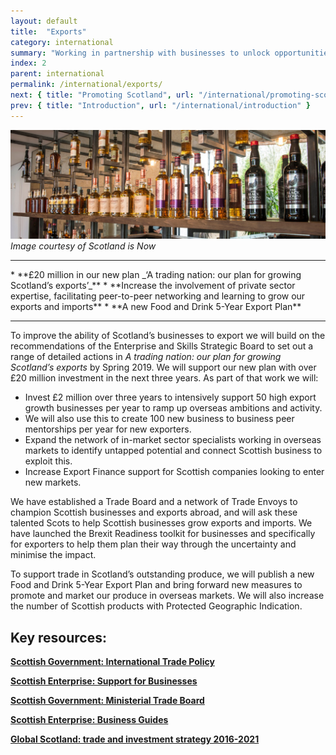 ```yaml
---
layout: default
title:  "Exports"
category: international
summary: "Working in partnership with businesses to unlock opportunities for trade."
index: 2
parent: international
permalink: /international/exports/
next: { title: "Promoting Scotland", url: "/international/promoting-scotland/" }
prev: { title: "Introduction", url: "/international/introduction" }
---
```

![A shelf of whisky](/assets/images/pageimages/international.1.jpg)
*Image courtesy of Scotland is Now*

<hr>
* **£20 million in our new plan _‘A trading nation: our plan for growing Scotland’s exports’_**
* **Increase the involvement of private sector expertise, facilitating peer-to-peer networking and learning to grow our exports and imports**
* **A new Food and Drink 5-Year Export Plan**

<hr>

To improve the ability of Scotland’s businesses to export we will build on the recommendations of the Enterprise and Skills Strategic Board to set out a range of detailed actions in _A trading nation: our plan for growing Scotland’s exports_ by Spring 2019.  We will support our new plan with over £20 million investment in the next three years. As part of that work we will:
* Invest £2 million over three years to intensively support 50 high export growth businesses per year to ramp up overseas ambitions and activity.
* We will also use this to create 100 new business to business peer mentorships per year for new exporters.
* Expand the network of in-market sector specialists working in overseas markets to identify untapped potential and connect Scottish business to exploit this.
* Increase Export Finance support for Scottish companies looking to enter new markets.

We have established a Trade Board and a network of Trade Envoys to champion Scottish businesses and exports abroad, and will ask these talented Scots to help Scottish businesses grow exports and imports. We have launched the Brexit Readiness toolkit for businesses and specifically for exporters to help them plan their way through the uncertainty and minimise the impact.

To support trade in Scotland’s outstanding produce, we will publish a new Food and Drink 5-Year Export Plan and bring forward new measures to promote and market our produce in overseas markets. We will also increase the number of Scottish products with Protected Geographic Indication.


## Key resources:
**[Scottish Government: International Trade Policy](https://beta.gov.scot/policies/international-trade-and-investment/latest/)**  

**[Scottish Enterprise: Support for Businesses](https://www.scottish-enterprise.com/support-for-businesses/exports-and-international-markets)**  

**[Scottish Government: Ministerial Trade Board](https://beta.gov.scot/groups/ministerial-trade-board/)**  

**[Scottish Enterprise: Business Guides](https://www.scottish-enterprise.com/learning-zone/business-guides-and-webinars/components-folder/business-guides-and-webinar-listing/prepare-for-brexit-toolkit)**

**[Global Scotland: trade and investment strategy 2016-2021](https://beta.gov.scot/publications/global-scotland-scotlands-trade-investment-strategy-2016-2021/pages/1/)**
